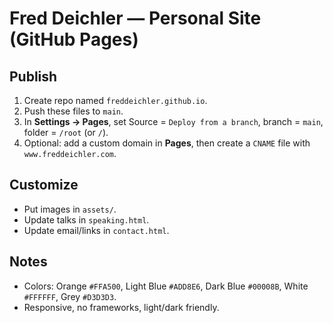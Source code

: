 # Fred Deichler — Personal Site (GitHub Pages)

## Publish
1. Create repo named `freddeichler.github.io`.
2. Push these files to `main`.
3. In **Settings → Pages**, set Source = `Deploy from a branch`, branch = `main`, folder = `/root` (or `/`).
4. Optional: add a custom domain in **Pages**, then create a `CNAME` file with `www.freddeichler.com`.

## Customize
- Put images in `assets/`.
- Update talks in `speaking.html`.
- Update email/links in `contact.html`.

## Notes
- Colors: Orange `#FFA500`, Light Blue `#ADD8E6`, Dark Blue `#00008B`, White `#FFFFFF`, Grey `#D3D3D3`.
- Responsive, no frameworks, light/dark friendly.
